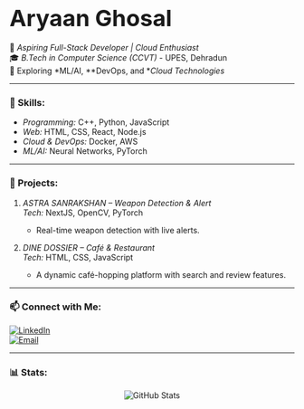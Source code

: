 # <span style="font-size: 2.5rem; font-weight: bold;">Aryaan Ghosal</span>  

🚀 *Aspiring Full-Stack Developer | Cloud Enthusiast*  
🎓 *B.Tech in Computer Science (CCVT)* - UPES, Dehradun  
🌱 Exploring *ML/AI, **DevOps, and **Cloud Technologies*  

---

### 🔧 Skills:
- *Programming:* C++, Python, JavaScript  
- *Web:* HTML, CSS, React, Node.js  
- *Cloud & DevOps:* Docker, AWS  
- *ML/AI:* Neural Networks, PyTorch  

---

### 💼 Projects:
1. *ASTRA SANRAKSHAN – Weapon Detection & Alert*  
   *Tech:* NextJS, OpenCV, PyTorch  
   - Real-time weapon detection with live alerts.  

2. *DINE DOSSIER – Café & Restaurant*  
   *Tech:* HTML, CSS, JavaScript  
   - A dynamic café-hopping platform with search and review features.  

---

### 📫 Connect with Me:
[![LinkedIn](https://img.shields.io/badge/LinkedIn-%230077B5.svg?style=for-the-badge&logo=linkedin&logoColor=white)](www.linkedin.com/in/aryaan-ghosal-272a2b23a)  
[![Email](https://img.shields.io/badge/Email-%23D14836.svg?style=for-the-badge&logo=gmail&logoColor=white)](mailto:arryg5.2k@gmail.com)  

---

### 📊 Stats:
<p align="center">
  <img src="https://github-readme-stats.vercel.app/api?username=AryaanGhosal2024&show_icons=true&theme=radical" alt="GitHub Stats" />
</p>
